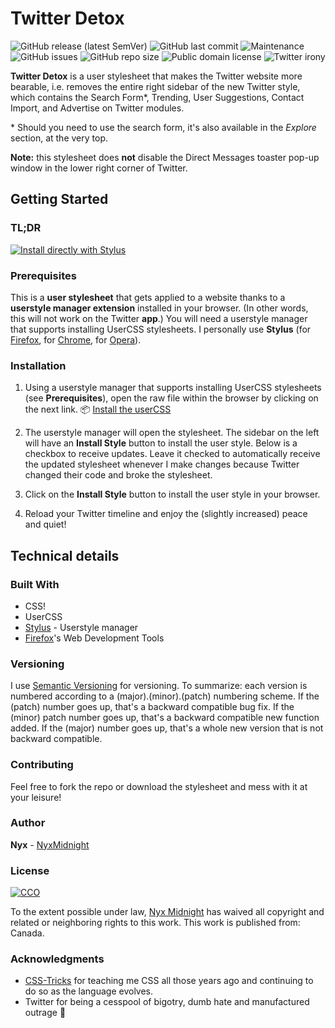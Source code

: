 # Twitter Detox

![GitHub release (latest SemVer)](https://img.shields.io/github/v/release/nyxmidnight/twitter-detox?sort=semver) ![GitHub last commit](https://img.shields.io/github/last-commit/nyxmidnight/twitter-detox.svg) ![Maintenance](https://img.shields.io/maintenance/yes/2021) ![GitHub issues](https://img.shields.io/github/issues/nyxmidnight/twitter-detox) ![GitHub repo size](https://img.shields.io/github/repo-size/nyxmidnight/twitter-detox) ![Public domain license](https://img.shields.io/badge/license-CC0-blue) ![Twitter irony](https://img.shields.io/badge/thanks-twitter-blue.svg)

**Twitter Detox** is a user stylesheet that makes the Twitter website more bearable, i.e. removes the entire right sidebar of the new Twitter style, which contains the Search Form\*, Trending, User Suggestions, Contact Import, and Advertise on Twitter modules.

\* Should you need to use the search form, it's also available in the _Explore_ section, at the very top.

**Note:** this stylesheet does **not** disable the Direct Messages toaster pop-up window in the lower right corner of Twitter.

## Getting Started

### TL;DR

[![Install directly with Stylus](https://img.shields.io/badge/Install%20directly%20with-Stylus-00adad.svg)](https://raw.githubusercontent.com/nyxmidnight/twitter-detox/master/twitter-detox.user.css)

### Prerequisites

This is a **user stylesheet** that gets applied to a website thanks to a **userstyle manager extension** installed in your browser. (In other words, this will not work on the Twitter **app**.) You will need a userstyle manager that supports installing UserCSS stylesheets. I personally use **Stylus** (for [Firefox](https://addons.mozilla.org/en-US/firefox/addon/styl-us/), for [Chrome](https://chrome.google.com/webstore/detail/stylus/clngdbkpkpeebahjckkjfobafhncgmne), for [Opera](https://addons.opera.com/en-gb/extensions/details/stylus/)).

### Installation

1.  Using a userstyle manager that supports installing UserCSS stylesheets (see **Prerequisites**), open the raw file within the browser by clicking on the next link.
    :package: [Install the userCSS](https://raw.githubusercontent.com/nyxmidnight/twitter-detox/master/twitter-detox.user.css)

2.  The userstyle manager will open the stylesheet. The sidebar on the left will have an **Install Style** button to install the user style. Below is a checkbox to receive updates. Leave it checked to automatically receive the updated stylesheet whenever I make changes because Twitter changed their code and broke the stylesheet.
3.  Click on the **Install Style** button to install the user style in your browser.
4.  Reload your Twitter timeline and enjoy the (slightly increased) peace and quiet!

## Technical details

### Built With

-   CSS!
-   UserCSS
-   [Stylus](https://github.com/openstyles/stylus) - Userstyle manager
-   [Firefox](https://firefox.com/)'s Web Development Tools

### Versioning

I use [Semantic Versioning](http://semver.org/) for versioning. To summarize: each version is numbered according to a (major).(minor).(patch) numbering scheme. If the (patch) number goes up, that's a backward compatible bug fix. If the (minor) patch number goes up, that's a backward compatible new function added. If the (major) number goes up, that's a whole new version that is not backward compatible.

### Contributing

Feel free to fork the repo or download the stylesheet and mess with it at your leisure!

### Author

**Nyx** - [NyxMidnight](https://github.com/nyxmidnight)

### License

[![CCO](https://licensebuttons.net/p/zero/1.0/88x31.png)](http://creativecommons.org/publicdomain/zero/1.0/)

To the extent possible under law, [Nyx Midnight](https://github.com/nyxmidnight) has waived all copyright and related or neighboring rights to this work. This work is published from: Canada.

### Acknowledgments

-   [CSS-Tricks](https://css-tricks.com) for teaching me CSS all those years ago and continuing to do so as the language evolves.
-   Twitter for being a cesspool of bigotry, dumb hate and manufactured outrage :poop:
